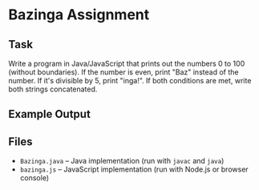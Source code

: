 # Bazinga Assignment

## Task
Write a program in Java/JavaScript that prints out the numbers 0 to 100 (without boundaries). If the number is even, print "Baz" instead of the number. If it's divisible by 5, print "inga!". If both conditions are met, write both strings concatenated.

## Example Output

## Files
- `Bazinga.java` – Java implementation (run with `javac` and `java`)
- `bazinga.js` – JavaScript implementation (run with Node.js or browser console)
